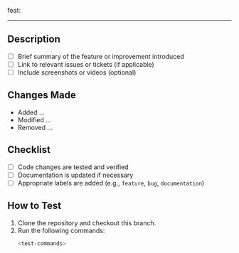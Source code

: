 <!-- Replace <your-feature-here> with a brief description of the feature -->
feat: <your-feature-here>

---

## Description
<!-- Provide a detailed description of the changes in this PR -->
- [ ] Brief summary of the feature or improvement introduced
- [ ] Link to relevant issues or tickets (if applicable)
- [ ] Include screenshots or videos (optional)

## Changes Made
<!-- Highlight major changes or additions in this PR -->
- Added ...
- Modified ...
- Removed ...

## Checklist
<!-- Ensure all relevant checks are completed before submitting -->
- [ ] Code changes are tested and verified
- [ ] Documentation is updated if necessary
- [ ] Appropriate labels are added (e.g., `feature`, `bug`, `documentation`)

## How to Test
<!-- Provide clear instructions on how to test your changes -->
1. Clone the repository and checkout this branch.
2. Run the following commands:
   ```bash
   <test-commands>
